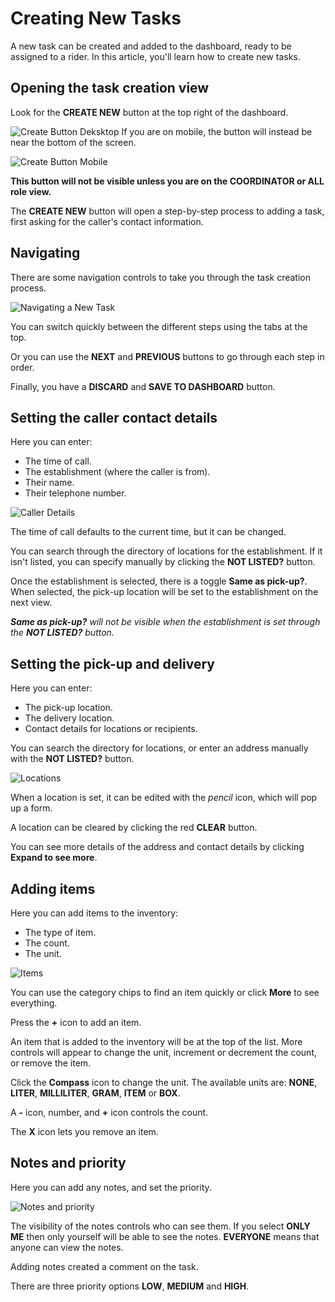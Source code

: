 # Creating New Tasks

A new task can be created and added to the dashboard, ready to be assigned to a rider. In this article, you'll learn how to create new tasks.

## Opening the task creation view

Look for the **CREATE NEW** button at the top right of the dashboard.

![Create Button Deksktop](images%2Fcreate_button.png)
If you are on mobile, the button will instead be near the bottom of the screen.

![Create Button Mobile](images%2Fcreate_button_mobile.png)

**This button will not be visible unless you are on the COORDINATOR or ALL role view.**

The **CREATE NEW** button will open a step-by-step process to adding a task, first asking for the caller's contact information.

## Navigating

There are some navigation controls to take you through the task creation process.

![Navigating a New Task](images%2Fnavigating-create-task.png)

You can switch quickly between the different steps using the tabs at the top.

Or you can use the **NEXT** and **PREVIOUS** buttons to go through each step in order.

Finally, you have a **DISCARD** and **SAVE TO DASHBOARD** button.

## Setting the caller contact details

Here you can enter:

- The time of call.
- The establishment (where the caller is from).
- Their name.
- Their telephone number.

![Caller Details](images%2Fcaller_details.png)

The time of call defaults to the current time, but it can be changed.

You can search through the directory of locations for the establishment. If it isn't listed, you can specify manually by clicking the **NOT LISTED?** button.

Once the establishment is selected, there is a toggle **Same as pick-up?**. When selected, the pick-up location will be set to the establishment on the next view.

***Same as pick-up?** will not be visible when the establishment is set through the **NOT LISTED?** button.*

## Setting the pick-up and delivery

Here you can enter:

- The pick-up location.
- The delivery location.
- Contact details for locations or recipients.

You can search the directory for locations, or enter an address manually with the **NOT LISTED?** button.

![Locations](images%2Fguided_locations.png)

When a location is set, it can be edited with the *pencil* icon, which will pop up a form.

A location can be cleared by clicking the red **CLEAR** button.

You can see more details of the address and contact details by clicking **Expand to see more**.

## Adding items

Here you can add items to the inventory:

- The type of item.
- The count.
- The unit.

![Items](images%2Fguided_items.png)

You can use the category chips to find an item quickly or click **More** to see everything.

Press the **+** icon to add an item.

An item that is added to the inventory will be at the top of the list. More controls will appear to change the unit, increment or decrement the count, or remove the item.

Click the **Compass** icon to change the unit. The available units are: **NONE**, **LITER**, **MILLILITER**, **GRAM**, **ITEM** or **BOX**.

A **-** icon, number, and **+** icon controls the count.

The **X** icon lets you remove an item.

## Notes and priority

Here you can add any notes, and set the priority.

![Notes and priority](images%2Fguided_notes_priority.png)

The visibility of the notes controls who can see them. If you select **ONLY ME** then only yourself will be able to see the notes. **EVERYONE** means that anyone can view the notes.

Adding notes created a comment on the task.

There are three priority options **LOW**, **MEDIUM** and **HIGH**.
